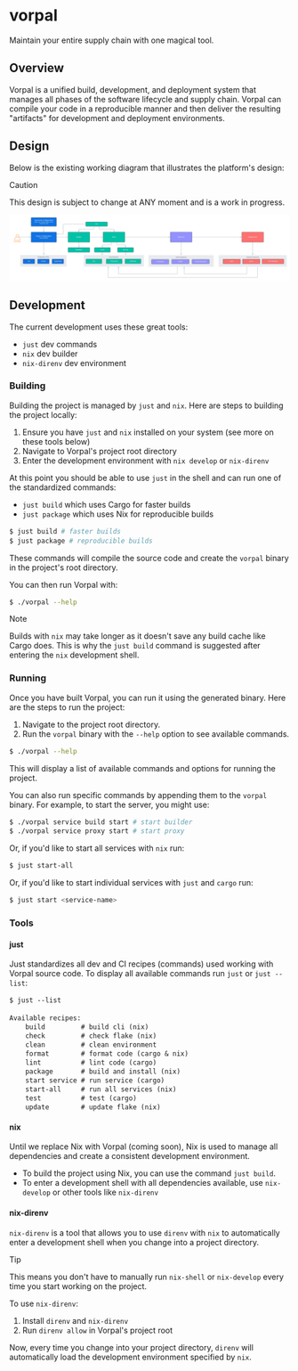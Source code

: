 # vorpal

Maintain your entire supply chain with one magical tool.

## Overview

Vorpal is a unified build, development, and deployment system that manages all phases of the software lifecycle and supply chain. Vorpal can compile your code in a reproducible manner and then deliver the resulting "artifacts" for development and deployment environments.

## Design

Below is the existing working diagram that illustrates the platform's design:

> [!CAUTION]
> This design is subject to change at ANY moment and is a work in progress.

![vorpal](./vorpal.webp)

## Development

The current development uses these great tools:

- `just` dev commands
- `nix` dev builder
- `nix-direnv` dev environment

### Building

Building the project is managed by `just` and `nix`. Here are steps to building the project locally:

1. Ensure you have `just` and `nix` installed on your system (see more on these tools below)
2. Navigate to Vorpal's project root directory
3. Enter the development environment with `nix develop` or `nix-direnv`

At this point you should be able to use `just` in the shell and can run one of the standardized commands:

- `just build` which uses Cargo for faster builds
- `just package` which uses Nix for reproducible builds

```bash
$ just build # faster builds
$ just package # reproducible builds
```

These commands will compile the source code and create the `vorpal` binary in the project's root directory.

You can then run Vorpal with:

```bash
$ ./vorpal --help
```

> [!NOTE]
> Builds with `nix` may take longer as it doesn't save any build cache like Cargo does. This is why the `just build` command is suggested after entering the `nix` development shell.

### Running

Once you have built Vorpal, you can run it using the generated binary. Here are the steps to run the project:

1. Navigate to the project root directory.
2. Run the `vorpal` binary with the `--help` option to see available commands.

```bash
$ ./vorpal --help
```

This will display a list of available commands and options for running the project.

You can also run specific commands by appending them to the `vorpal` binary. For example, to start the server, you might use:

```bash
$ ./vorpal service build start # start builder
$ ./vorpal service proxy start # start proxy
```

Or, if you'd like to start all services with `nix` run:

```bash
$ just start-all
```

Or, if you'd like to start individual services with `just` and `cargo` run:

```bash
$ just start <service-name>
```

### Tools

#### just

Just standardizes all dev and CI recipes (commands) used working with Vorpal source code. To display all available commands run `just` or `just --list`:

```
$ just --list

Available recipes:
    build         # build cli (nix)
    check         # check flake (nix)
    clean         # clean environment
    format        # format code (cargo & nix)
    lint          # lint code (cargo)
    package       # build and install (nix)
    start service # run service (cargo)
    start-all     # run all services (nix)
    test          # test (cargo)
    update        # update flake (nix)
```

#### nix

Until we replace Nix with Vorpal (coming soon), Nix is used to manage all dependencies and create a consistent development environment.

- To build the project using Nix, you can use the command `just build`.
- To enter a development shell with all dependencies available, use `nix-develop` or other tools like `nix-direnv`

#### nix-direnv

`nix-direnv` is a tool that allows you to use `direnv` with `nix` to automatically enter a development shell when you change into a project directory.

> [!TIP]
> This means you don't have to manually run `nix-shell` or `nix-develop` every time you start working on the project.

To use `nix-direnv`:

1. Install `direnv` and `nix-direnv`
2. Run `direnv allow` in Vorpal's project root

Now, every time you change into your project directory, `direnv` will automatically load the development environment specified by `nix`.
